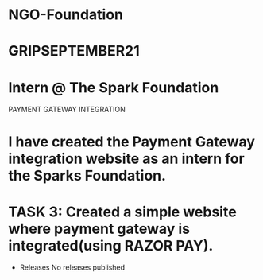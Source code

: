 # NGO-Foundation
# GRIPSEPTEMBER21 
# Intern @ The Spark Foundation  
PAYMENT GATEWAY INTEGRATION 
# I have created the Payment Gateway integration website as an intern for the Sparks Foundation.
# TASK 3:  Created a simple website where payment gateway is integrated(using RAZOR PAY).
* Releases No releases published
